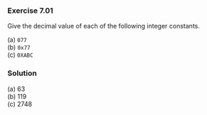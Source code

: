 ### Exercise 7.01
Give the decimal value of each of the following integer constants.

(a) `077`  
(b) `0x77`  
(c) `0XABC`

### Solution

(a) 63  
(b) 119  
(c) 2748
